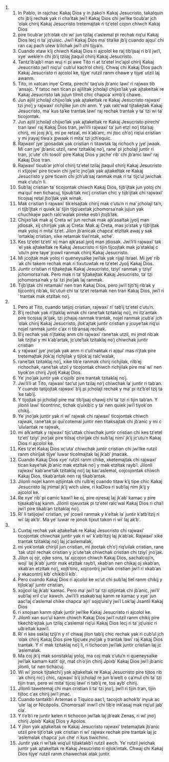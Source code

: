 <ol>
  <li>
    <ol>
      <li>In Pablo, in rajchac Kakaj Dios y in jtakoˈn Kakaj Jesucristo, takalquin chi jbˈij rechak yak ri chaˈltak jwiˈl Kakaj Dios chi jwiˈlke ticubˈar jchˈolak chirij Kakaj Jesucristo tretemajtak ri tzˈetel cojon chiwch Kakaj Dios</li>
      <li>pire ticubˈar jchˈolak chi wiˈ jun tzilaj cˈaslemal pi rechak riqˈui Kakaj Dios lecj ri taˈ jqˈuisic. Jwiˈl Kakaj Dios maˈ titaˈke jbˈij cuando ajquiˈ chi ran caj pach ulew bˈilchak jwiˈl chi tijyaˈn.</li>
      <li>Cuando xtaw kˈij chiwch Kakaj Dios ri ajcolol ke raj tibˈijsaj ri bˈil jwiˈl, xyeˈ wekleˈn chi jbˈij tzilaj jtaquil chirij Kakaj Jesucristo.</li>
      <li>Tantzˈibˈajbˈi man wuj ri pi awe Tito ri at tzˈetel incˈajol chirij Kakaj Jesucristo jwiˈl niqˈuiˈ cubˈul kachˈol chirij. Chwaj chi Kakaj Dios pach Kakaj Jesucristo ri ajcolol ke, tijyeˈ rutzil ranm chawe y tijyeˈ utzil laj awanm.</li>
      <li>Tito, in xatcan inyeˈ Creta, pirechiˈ taqˈuis jbˈanic lawiˈ ri rajwax tibˈansajc. Y tatoc nen tican pi ajililtak jcholajl chijxoˈlak yak ajtakeltak re Kakaj Jesucristo lak jujun tilmit chic chapcaˈ ximbˈij chawe.</li>
      <li>Jun ajilil jcholajl chijxoˈlak yak ajtakeltak re Kakaj Jesucristo rajwaxiˈ tzi jnoˈj y rajwaxiˈ richjilke jun chi anm. Y yak ralcˈwal tijtakejtak Kakaj Jesucristo, maˈ kus taˈke trantak lawiˈ raj rechak trantak y taˈ tzi wi taˈ ticojontak.</li>
      <li>Jun ajilil jcholajl chijxoˈlak yak ajtakeltak re Kakaj Jesucristo pirechiˈ tran lawiˈ raj Kakaj Dios tran, jwiˈliˈli rajwaxiˈ taˈ jun etzl noˈj titaˈsaj chirij, mi jcoj jkˈij, mi pe retzal, mi kˈabˈarc, mi jtoc chˈoˈj riqˈui cristian y mi jrayaj tiwaˈx jpwaak ri mitaˈ tzi jchˈequic.</li>
      <li>Rajwaxiˈ jyeˈ jposadak yak cristian ri titawtak laj richoch y jyeˈ jwaak. Mi can jyeˈ jbˈanic utzil, raneˈ tzitaklaj noˈj, raneˈ pi jcholajl juntir ri tran, jcˈuteˈ chi tosoliˈ pire Kakaj Dios y jacheˈ ribˈ chi jbˈanic lawiˈ raj Kakaj Dios tran.</li>
      <li>Rajwaxiˈ ticubˈar jchˈol chirij tzˈetel tzilaj jtaquil chirij Kakaj Jesucristo ri xtijojwiˈ pire ticwin chi jyeˈic jnoˈjak yak ajtakeltak re Kakaj Jesucristo y pire ticwin chi jchˈubˈsaj ranmak mak ri taˈ tijcˈul jwichak mak cˈutuˈn li.</li>
      <li>Subˈlaj cristian taˈ ticojontak chiwch Kakaj Dios, tijbˈijtak jun yoloj chi maˈquiˈ nen tichacuj, tijsubˈtak nicˈj cristian chic y tijbˈijtak chi rajwaxiˈ ticojsaj retal jtioˈjlak yak winak.</li>
      <li>Mak cristian li rajwaxiˈ tikˈelsajtak chirij mak cˈutuˈn ri maˈ jcholajl taˈn, ri tijbˈijtak ri quiek laˈ tijin tijqˈuextak jchomorsaˈnak jujun yak chuchkajw pach ralcˈwalak pireke esbˈi jtojbˈlak.</li>
      <li>Chijxoˈlak mak aj Creta wiˈ jun rechak mak ajkˈasaltak jyolj man jdiosak, xij chirijak yak aj Creta: Mak aj Creta, mas joˈstak y tijbˈijtak mak yoloj ri mitaˈ tzˈet. Jilon jbˈanicak chapcaˈ etzltak awaj y sakˈortaklaj cristian, xike retamak tiwiˈntak, xcheˈ.</li>
      <li>Kes tzˈetel tzˈetiˈ xij man ajkˈasal jyolj man jdiosak. Jwiˈliˈli rajwaxiˈ takˈel yak ajtakeltak re Kakaj Jesucristo ri tijin tijcojtak mak joˈstaklaj cˈutuˈn pire tayeˈ jcowil ranmak chirij Kakaj Jesucristo.</li>
      <li>Mi jcojtak mak yoloj ri queneysalke jwiˈlak yak rijajl Israel. Mi jyeˈ ribˈak chi takem rechak mak ri tixutuwtak re tzˈetel Jyolj Kakaj Dios.</li>
      <li>Juntir cristian ri tijtakejtak Kakaj Jesucristo, tziyiˈ ranmak y tziyiˈ jchomorsaˈnak. Pero mak ri taˈ tijtakejtak Kakaj Jesucristo, taˈ tzi jchomorsaˈnak y taˈ tzi jnoˈjak laj ranmak.</li>
      <li>Tijbˈijtak chi retamakiˈ nen tran Kakaj Dios, pero jwiˈl tijtiˈtij ribˈak y tijcontrij ribˈak, ticˈutun chi taˈ tzˈet retamak nen tran Kakaj Dios, jwiˈl riˈ trantak mak etzltak noˈj.</li>
    </ol>
  </li>
  <li>
    <ol>
      <li>Pero at Tito, cuando tatijoj cristian, rajwaxiˈ riˈ tabˈij tzˈetel cˈutuˈn.</li>
      <li>Bˈij rechak yak riˈjtaklaj winak chi raneˈtak tzitaklaj noˈj, mi itzˈantak pire ticojsaj jkˈijak, tzi jchajaj ranmak trantak, nojel ranmak jcubˈaˈ jchˈolak chirij Kakaj Jesucristo, jlokˈajtak juntir cristian y jcuyeˈtak riqˈui nojel ranmak juntir cˈax ri tibˈansaj rechak.</li>
      <li>Bˈij rechak yak riˈjtaklaj anm chi rajwaxiˈ raneˈtak utzil, mi jmol ribˈak lak tzijtal y mi kˈabˈartak, jcˈuteˈtak tzitaklaj noˈj chiwchak juntir cristian</li>
      <li>y rajwaxiˈ jyeˈ jnoˈjak yak anm ri cˈuliˈnaktak ri ajquiˈ mas riˈjtak pire tretemajtak jlokˈaj richjilak y tijlokˈaj ralcˈwalak,</li>
      <li>raneˈtak tzitaklaj noˈj, xike tibˈe ranmak chirij richjilak, rilbˈej richochak, raneˈtak utzil y ticojontak chiwch richjilak pire maˈ wiˈ nen tiyokˈon chirij Jyolj Kakaj Dios.</li>
      <li>Yeˈ jnoˈjak juntir yak cˈojolbˈ pire trantak tzitaklaj noˈj.</li>
      <li>Jwiˈliˈli at Tito, rajwaxiˈ tacˈut jun tzilaj noˈj chiwchak laˈ juntir ri tabˈan. Y cuando tatijojtak rajwaxiˈ bˈij pi jcholajl rechak y maˈ pi itzˈbˈel tzij taˈke tabˈij.</li>
      <li>Y tijojtak pi jcholajl pire maˈ tibˈijsaj chawij chi taˈ tzi ri tijin tabˈan. Y jilonli lawiˈ ticontrinc, tichak qˈuixibˈc y taˈ nen quiek jwiˈl tiyokˈon chikij.</li>
      <li>Yeˈ jnoˈjak juntir yak ri wiˈ rajwak chi rajwaxiˈ ticojontak chiwch rajwak, raneˈtak pi quiˈcotemal juntir nen titaksajtak chi jbˈanic y mi cˈululantak re rajwak,</li>
      <li>mi alkˈantak y rajwaxiˈ tijcˈuttak chiwchak juntir cristian chi kes tzˈetel tzˈetiˈ tziyiˈ jnoˈjak pire tiilsaj chirijak chi subˈlaj nimiˈ jkˈij jcˈutuˈn Kakaj Dios ri ajcolol ke.</li>
      <li>Kes tzˈet Kakaj Dios xcˈutaˈ chiwchak juntir cristian chi jwiˈlke rutzil ranm chirijak tijyeˈ luwar ticolmajtak laj jkˈabˈ jmacak.</li>
      <li>Cuando Kakaj Dios xyeˈ rutzil ranm chike, xketemajtak chi rajwaxiˈ tican kayeˈtak jbˈanic mak etzltak noˈj y mak etzltak raybˈl. Jilonli rajwaxiˈ kabˈaneˈtak tzitaklaj noˈj laj kacˈaslemal, cojcojontak chiwch Kakaj Dios, tikabˈantak nen raj tikabˈantak.</li>
      <li>Jilonli nojel kanm ojtijintak chi rulbˈej cuando titaw kˈij tipe chic Kakaj Jesucristo laj jnimal jkˈij wich ulew, ri kaDios ri subˈlaj nim jkˈij y ajcolol ke.</li>
      <li>Re xyeˈ ribˈ pi camic kawiˈl ke oj, pire ojresaj laj jkˈabˈ kamac y pire tijsakabˈsaj kanm. Jilonli ojwuxtak pi tzˈetel ralcˈwal Kakaj Dios ri chaˈl jwiˈl pire tikabˈan tzitaklaj noˈj.</li>
      <li>Riˈ li tatijojwiˈ cristian, yeˈ jcowil ranmak y kˈeltak laˈ juntir kˈatbˈitzij ri wiˈ laj akˈbˈ. Ma yeˈ luwar re jonok tijxut takon ri wiˈ laj akˈbˈ.</li>
    </ol>
  </li>
  <li>
    <ol>
      <li>Cuxtaj rechak yak ajtakeltak re Kakaj Jesucristo chi rajwaxiˈ ticojontak chiwchak juntir yak ri wiˈ kˈatbˈitzij laj jkˈabˈak. Rajwaxiˈ xike trantak tzitaklaj noˈj laj jcˈaslemalak,</li>
      <li>mi yokˈontak chirijil jun cristian, mi jtoctak chˈoˈj riqˈuilak cristian, raneˈtak utzil rechak cristian y jcˈuteˈtak chiwchak cristian chi tziyiˈ jnoˈjak.</li>
      <li>Jilon oj ojr, ojke sons, taˈ ojcojon chiwch Kakaj Dios, sachalcojiˈn, wojiˈ laj jkˈabˈ juntir mak etzltak raybˈl, xkabˈan nen chikaj oj xkabˈan, xkabˈan etzltak noˈj, xojtiˈtinc, xojcontrij jwiˈlak cristian jwiˈl ri xkabˈan y xkacontrij kibˈ chikibˈil kibˈ.</li>
      <li>Pero cuando Kakaj Dios ri ajcolol ke xcˈut chi subˈlaj tiel ranm chikij y tijlokˈajiˈ juntir cristian,</li>
      <li>xojjcol laj jkˈabˈ kamac. Pero maˈ jwiˈl taˈ tzi ojtijintak chi jbˈanic, jwiˈliˈ subˈlaj xril cˈur kawch. Jwiˈliˈli xsakabˈsaj kanm re kamac y xyeˈ jun aacˈlaj cˈaslemal chike chapcaˈ ajriˈ xojqˈuisiˈy jwiˈl Lokˈlaj Jsantil Kakaj Dios</li>
      <li>ri xnojsan kanm ojtak juntir jwiˈlke Kakaj Jesucristo ri ajcolol ke.</li>
      <li>Jilonli xan sucˈul kanm chiwch Kakaj Dios jwiˈl rutzil ranm chikij pire tikechbˈejtak jun tzilaj cˈaslemal riqˈui Kakaj Dios lecj ri taˈ jqˈuisic ri ulbˈeltak kawiˈl.</li>
      <li>Riˈ ri kes saklaj tzijiˈn y riˈ chwaj jilon tabˈij chic rechak yak ri cubˈul jchˈolak chirij Kakaj Dios pire tijqˈuex jnoˈjak y trantak lawiˈ raj Kakaj Dios trantak. Y riˈ mak tzitaklaj noˈj li, ri tichocon jwiˈlak juntir cristian laj jcˈaslemalak.</li>
      <li>Ma coj jkˈij mak sonstaklaj yoloj, ma coj mak cˈutuˈn ri queneysalke jwiˈlak kamam katitˈ ojr, mat chˈoˈjin chirij Jpixbˈ Kakaj Dios jwiˈl jbˈanic jilonli, taˈ nen tichacuj.</li>
      <li>Wi wiˈ jonok tijtakchiˈj yak ajtakeltak re Kakaj Jesucristo pire tijtos ribˈak chirij nicˈj chic, rajwaxiˈ bˈij jcholajl re jun bˈwelt o caˈmul chi taˈ tzi tijin tran, pero wi mitaˈ tijcoj lawiˈ ri tabˈij re, tos aybˈ chirij.</li>
      <li>Jilonli tawetemaj chi man cristian li taˈ tzi jnoˈj, jwiˈl ri tijin tran, tijin tijtoc cˈax chirij jwiˈl jmac.</li>
      <li>Cuando tantakbˈi Artemas o Tíquico aacˈl, tacojch achokˈbˈ inyuk acˈuleˈ laj or Nicópolis. Chomorsaliˈ inwiˈl chi tibˈe inkˈasaj mak riqˈuil jabˈ claˈ.</li>
      <li>Y tˈoˈbˈi re juntir kelen ri tichocon jwiˈlak laj jbˈeak Zenas, ri wiˈ jnoˈj chirij Jpixbˈ Kakaj Dios y Apolos.</li>
      <li>Y jilon yak ajtakeltak re Kakaj Jesucristo rajwaxiˈ tretemajtak jbˈanic utzil pire tijtˈoˈtak yak cristian ri wiˈ rajwax rechak pire trantak laj jcˈaslemalak chapcaˈ jun cheˈ ri kus tiwichinc.</li>
      <li>Juntir yak ri wiˈtak wiqˈuil tijtaktakbˈi rutzil awch. Yeˈ rutzil jwichak juntir yak ajtakeltak re Kakaj Jesucristo ri ojlokˈintak. Chwaj chi Kakaj Dios tijyeˈ rutzil ranm chawechak atak juntir.</li>
    </ol>
  </li>
</ol>